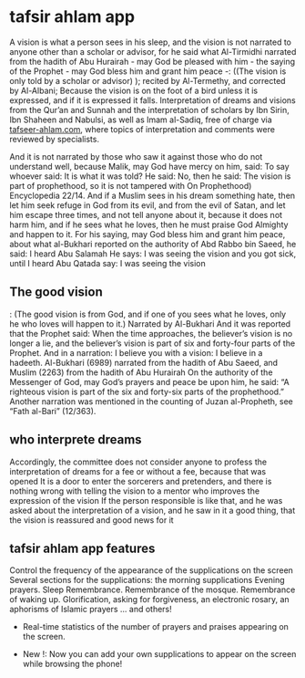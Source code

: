 # tafsir ahlam app
A vision is what a person sees in his sleep, and the vision is not narrated to anyone other than a scholar or advisor, for he said what Al-Tirmidhi narrated from the hadith of Abu Hurairah - may God be pleased with him - the saying of the Prophet - may God bless him and grant him peace -: ((The vision is only told by a scholar or advisor) ); recited by Al-Termethy, and corrected by Al-Albani; Because the vision is on the foot of a bird unless it is expressed, and if it is expressed it falls.
Interpretation of dreams and visions from the Qur’an and Sunnah and the interpretation of scholars by Ibn Sirin, Ibn Shaheen and Nabulsi, as well as Imam al-Sadiq, free of charge via [tafseer-ahlam.com](https://tafseer-ahlam.com), where topics of interpretation and comments were reviewed by specialists.


And it is not narrated by those who saw it against those who do not understand well, because Malik, may God have mercy on him, said:
To say whoever said: It is what it was told? He said: No, then he said: The vision is part of prophethood, so it is not tampered with
On Prophethood) Encyclopedia 22/14.
And if a Muslim sees in his dream something hate, then let him seek refuge in God from its evil, and from the evil of Satan, and let him escape three times, and not tell anyone about it, because it does not harm him, and if he sees what he loves, then he must praise God Almighty and happen to it.
For his saying, may God bless him and grant him peace, about what al-Bukhari reported on the authority of Abd Rabbo bin Saeed, he said: I heard Abu Salamah
He says: I was seeing the vision and you got sick, until I heard Abu Qatada say: I was seeing the vision
## The good vision
: (The good vision is from God, and if one of you sees what he loves, only he who loves will happen to it.) Narrated by Al-Bukhari
 And it was reported that the Prophet said: When the time approaches, the believer’s vision is no longer a lie, and the believer’s vision is part of six and forty-four parts of the Prophet. And in a narration: I believe you with a vision: I believe in a hadeeth.
 Al-Bukhari (6989) narrated from the hadith of Abu Saeed, and Muslim (2263) from the hadith of Abu Hurairah
On the authority of the Messenger of God, may God’s prayers and peace be upon him, he said: “A righteous vision is part of the six and forty-six parts of the prophethood.”
Another narration was mentioned in the counting of Juzan al-Propheth, see “Fath al-Bari” (12/363).
## who interprete dreams
Accordingly, the committee does not consider anyone to profess the interpretation of dreams for a fee or without a fee, because that was opened
It is a door to enter the sorcerers and pretenders, and there is nothing wrong with telling the vision to a mentor who improves the expression of the vision
If the person responsible is like that, and he was asked about the interpretation of a vision, and he saw in it a good thing, that the vision is reassured and good news for it

## tafsir ahlam app features

Control the frequency of the appearance of the supplications on the screen
Several sections for the supplications: the morning supplications
Evening prayers.
Sleep Remembrance.
Remembrance of the mosque.
Remembrance of waking up.
Glorification, asking for forgiveness, an electronic rosary, an aphorisms of Islamic prayers ... and others!
- Real-time statistics of the number of prayers and praises appearing on the screen.
* New !: Now you can add your own supplications to appear on the screen while browsing the phone!
